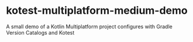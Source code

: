 # kotest-multiplatform-medium-demo
 A small demo of a Kotlin Multiplatform project configures with Gradle Version Catalogs and Kotest
